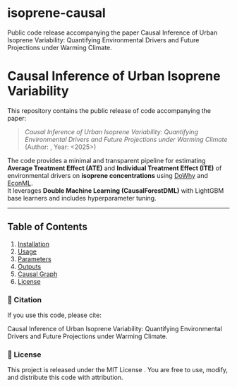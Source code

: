 # isoprene-causal
Public code release accompanying the paper Causal Inference of Urban Isoprene Variability: Quantifying Environmental Drivers and Future Projections under Warming Climate.
# Causal Inference of Urban Isoprene Variability

This repository contains the public release of code accompanying the paper:

> *Causal Inference of Urban Isoprene Variability: Quantifying Environmental Drivers and Future Projections under Warming Climate*  
> (Author: <Shu Huang et. al.>, Year: <2025>)

The code provides a minimal and transparent pipeline for estimating **Average Treatment Effect (ATE)** and **Individual Treatment Effect (ITE)** of environmental drivers on **isoprene concentrations** using [DoWhy](https://github.com/py-why/dowhy) and [EconML](https://github.com/microsoft/EconML).  
It leverages **Double Machine Learning (CausalForestDML)** with LightGBM base learners and includes hyperparameter tuning.

---

## Table of Contents

1. [Installation](#installation)
2. [Usage](#usage)
3. [Parameters](#parameters)
4. [Outputs](#outputs)
5. [Causal Graph](#causal-graph)
6. [License](#license)


### 📖 Citation

If you use this code, please cite:

Causal Inference of Urban Isoprene Variability: Quantifying Environmental Drivers and Future Projections under Warming Climate.

### 📜 License

This project is released under the MIT License
.
You are free to use, modify, and distribute this code with attribution.
